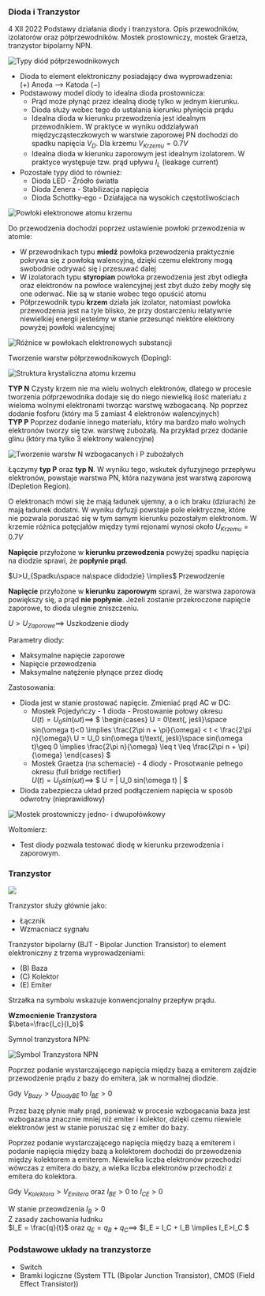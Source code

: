 ### Dioda i Tranzystor
4 XII 2022
Podstawy działania diody i tranzystora. Opis przewodników, izolatorów oraz półprzewodników. Mostek prostowniczy, mostek Graetza, tranzystor bipolarny NPN.

![Typy diód półprzewodnikowych](rw.3.elektronika.dioda.tranzystor.1.png)

- Dioda to element elektroniczny posiadający dwa wyprowadzenia:<br/>
    $(+)$ Anoda --> Katoda $(-)$
- Podstawowy model diody to idealna dioda prostownicza:<br/>
    - Prąd może płynąć przez idealną diodę tylko w jednym kierunku.
    - Dioda służy wobec tego do ustalania kierunku płynięcia prądu
    - Idealna dioda w kierunku przewodzenia jest idealnym przewodnikiem. W praktyce w wyniku oddziaływań międzycząsteczkowych w warstwie zaporowej PN dochodzi do spadku napięcia $V_D$. Dla krzemu $V_{Krzemu}=0.7V$
    - Idealna dioda w kierunku zaporowym jest idealnym izolatorem. W praktyce występuje tzw. prąd upływu $I_L$ (leakage current) 
- Pozostałe typy diód to również:
    - Dioda LED - Źródło światła
    - Dioda Zenera - Stabilizacja napięcia
    - Dioda Schottky-ego - Działająca na wysokich częstotliwościach

![Powłoki elektronowe atomu krzemu](rw.3.elektronika.dioda.tranzystor.2.png)

Do przewodzenia dochodzi poprzez ustawienie powłoki przewodzenia w atomie:
- W przewodnikach typu **miedź** powłoka przewodzenia praktycznie pokrywa się z powłoką walencyjną, dzięki czemu elektrony mogą swobodnie odrywać się i przesuwać dalej
- W izolatorach typu **styropian** powłoka przewodzenia jest zbyt odległa oraz elektronów na powłoce walencyjnej jest zbyt dużo żeby mogły się one oderwać. Nie są w stanie wobec tego opuścić atomu
- Półprzewodnik typu **krzem** działa jak izolator, natomiast powłoka przewodzenia jest na tyle blisko, że przy dostarczeniu relatywnie niewielkiej energii jesteśmy w stanie przesunąć niektóre elektrony powyżej powłoki walencyjnej 

![Różnice w powłokach elektronowych substancji](rw.3.elektronika.dioda.tranzystor.3.png)

Tworzenie warstw półprzewodnikowych (Doping):

![Struktura krystaliczna atomu krzemu](rw.3.elektronika.dioda.tranzystor.4.png)

**TYP N** Czysty krzem nie ma wielu wolnych elektronów, dlatego w procesie tworzenia półprzewodnika dodaje się do niego niewielką ilość materiału z wieloma wolnymi elektronami tworząc warstwę wzbogacaną. Np poprzez dodanie fosforu (który ma 5 zamiast 4 elektronów walencyjnych)
<br/>
**TYP P** Poprzez dodanie innego materiału, który ma bardzo mało wolnych elektronów tworzy się tzw. warstwę zubożałą. Na przykład przez dodanie glinu (który ma tylko 3 elektrony walencyjne)
<br/>

![Tworzenie warstw N wzbogacanych i P zubożałych](rw.3.elektronika.dioda.tranzystor.5.png)

Łączymy **typ P** oraz **typ N**. W wyniku tego, wskutek dyfuzyjnego przepływu elektronów, powstaje warstwa PN, która nazywana jest warstwą zaporową (Depletion Region). 

O elektronach mówi się że mają ładunek ujemny, a o ich braku (dziurach) że mają ładunek dodatni.
W wyniku dyfuzji powstaje pole elektryczne, które nie pozwala poruszać się w tym samym kierunku pozostałym elektronom. W krzemie różnica potęcjałów między tymi rejonami wynosi około $U_{Krzemu}=0.7V$

**Napięcie** przyłożone w **kierunku przewodzenia** powyżej spadku napięcia na diodzie sprawi, że **popłynie prąd**.

$U>U_{Spadku\space na\space didodzie} \implies$ Przewodzenie<br/>

**Napięcie** przyłożone w **kierunku zaporowym** sprawi, że warstwa zaporowa powiększy się, a prąd **nie popłynie**.
Jeżeli zostanie przekroczone napięcie zaporowe, to dioda ulegnie zniszczeniu.

$U>U_{Zaporowe} \implies$ Uszkodzenie diody 

Parametry diody:
- Maksymalne napięcie zaporowe
- Napięcie przewodzenia
- Maksymalne natężenie płynące przez diodę

Zastosowania:
- Dioda jest w stanie prostować napięcie. Zmieniać prąd AC w DC:
    - Mostek Pojedyńczy - 1 dioda - Prostowanie połowy okresu<br/>
    $U(t) = U_0 sin(\omega t)\implies$
    $
    \begin{cases}
    U = 0\text{, jeśli}\space sin(\omega t)<0 \implies \frac{2\pi n + \pi}{\omega} < t < \frac{2\pi n}{\omega}\\
    U = U_0 sin(\omega t)\text{, jeśli}\space sin(\omega t)\geq 0 \implies \frac{2\pi n}{\omega} \leq t \leq \frac{2\pi n + \pi}{\omega}
    \end{cases}
    $
    - Mostek Graetza (na schemacie) - 4 diody - Prosotwanie pełnego okresu (full bridge rectifier)<br/>
    $U(t) = U_0 sin(\omega t)\implies$
    $
    U = | U_0 sin(\omega t) |
    $
- Dioda zabezpiecza układ przed podłączeniem napięcia w sposób odwrotny (nieprawidłowy)

![Mostek prostowniczy jedno- i dwupołówkowy](rw.3.elektronika.dioda.tranzystor.6.png)

Woltomierz:
- Test diody pozwala testować diodę w kierunku przewodzenia i zaporowym.

### Tranzystor

![](NPNtransistor.png)

Tranzystor służy głównie jako:
- Łącznik
- Wzmacniacz sygnału

Tranzystor bipolarny (BJT - Bipolar Junction Transistor) to element elektroniczny z trzema wyprowadzeniami:
- (B) Baza
- (C) Kolektor
- (E) Emiter

Strzałka na symbolu wskazuje konwencjonalny przepływ prądu.

**Wzmocnienie Tranzystora**<br/>
$\beta=\frac{I_c}{I_b}$

Symnol tranzystora NPN:

![Symbol Tranzystora NPN](rw.3.elektronika.dioda.tranzystor.7.png)

Poprzez podanie wystarczającego napięcia między bazą a emiterem zajdzie przewodzenie prądu z bazy do emitera, jak w normalnej diodzie.<br/>

Gdy $V_{Bazy}>U_{Diody BE}$ to $I_{BE}>0$ 

Przez bazę płynie mały prąd, ponieważ w procesie wzbogacania baza jest wzbogazana znacznie mniej niż emiter i kolektor, dzięki czemu niewiele elektronów jest w stanie poruszać się z emiter do bazy.

Poprzez podanie wystarczającego napięcia między bazą a emiterem i podanie napięcia między bazą a kolektorem dochodzi do przewodzenia między kolektorem a emiterem. Niewielka liczba elektronów przechodzi wówczas z emitera do bazy, a wielka liczba elektronów przechodzi z emitera do kolektora.

Gdy $V_{Kolektora}>V_{Emitera}$ oraz $I_{BE}>0$ to $I_{CE}>0$

W stanie przeowdzenia $I_B>0$<br/>
Z zasady zachowania łudnku<br/>
$I_E = \frac{q}{t}$ oraz $q_E=q_B+q_C \implies$
$I_E = I_C + I_B \implies I_E>I_C $

### Podstawowe układy na tranzystorze

- Switch
- Bramki logiczne (System TTL (Bipolar Junction Transistor), CMOS (Field Effect Transistor))